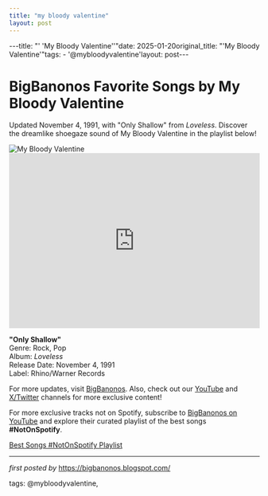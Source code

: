 ```yaml
---
title: "my bloody valentine"
layout: post
---
```

---title: "' 'My Bloody Valentine''"date: 2025-01-20original_title: "'My Bloody Valentine'"tags:  - '@mybloodyvalentine'layout: post---<!-- Title of the Post --><h1 >BigBanonos Favorite Songs by My Bloody Valentine</h1> <!-- Introductory Text --><p >Updated November 4, 1991, with "Only Shallow" from <em>Loveless</em>. Discover the dreamlike shoegaze sound of My Bloody Valentine in the playlist below!</p> <!-- Featured Image --><div > <img src="https://parqex.com/wp-content/uploads/My-Bloody-Valentine.jpg" alt="My Bloody Valentine" /></div> <!-- Spotify Embed --><div > <iframe src="https://open.spotify.com/embed/playlist/42dA5lfUe8FFarD02olESU?utm_source=generator" width="100%" height="352" frameBorder="0" allowfullscreen="" allow="autoplay; clipboard-write; encrypted-media; fullscreen; picture-in-picture" loading="lazy"></iframe></div> <!-- Song Information --><div > <p><strong>"Only Shallow"</strong><br> Genre: Rock, Pop<br> Album: <em>Loveless</em><br> Release Date: November 4, 1991<br> Label: Rhino/Warner Records</p></div> <!-- Footer Links --><div > <p>For more updates, visit <a href="https://bigbanonos.blogspot.com/" target="_blank">BigBanonos</a>. Also, check out our <a href="https://www.youtube.com/@BigBanonos" target="_blank">YouTube</a> and <a href="https://x.com/bigbanonos" target="_blank">X/Twitter</a> channels for more exclusive content!</p></div> <!--Subscribe and Playlist Links--><div>    <p>For more exclusive tracks not on Spotify, subscribe to <a href="https://www.youtube.com/@BigBanonos" target="_blank">BigBanonos on YouTube</a> and explore their curated playlist of the best songs <strong>#NotOnSpotify</strong>.</p>    <p><a href="https://www.youtube.com/playlist?list=PLtuNtuTatqI0kFahUCbtbfenC_ET5O_tr" target="_blank">Best Songs #NotOnSpotify Playlist<br /></a></p></div><hr /><p><em>first posted by</em> <a href="https://bigbanonos.blogspot.com/" rel="noopener" target="_new">https://bigbanonos.blogspot.com/</a></p><p>tags: @mybloodyvalentine,</p>